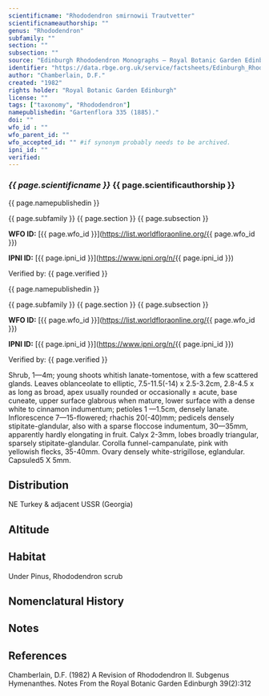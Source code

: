 ```yaml
---
scientificname: "Rhododendron smirnowii Trautvetter"
scientificnameauthorship: ""
genus: "Rhododendron"
subfamily: ""
section: ""
subsection: ""
source: "Edinburgh Rhododendron Monographs – Royal Botanic Garden Edinburgh"
identifier: "https://data.rbge.org.uk/service/factsheets/Edinburgh_Rhododendron_Monographs.xhtml"
author: "Chamberlain, D.F."
created: "1982"
rights holder: "Royal Botanic Garden Edinburgh"
license: ""
tags: ["taxonomy", "Rhododendron"]
namepublishedin: "Gartenflora 335 (1885)."
doi: ""
wfo_id : ""
wfo_parent_id: ""
wfo_accepted_id: "" #if synonym probably needs to be archived.                      
ipni_id: ""
verified:
---
```

### _{{ page.scientificname }}_ {{ page.scientificauthorship }}
 {{ page.namepublishedin }}

{{ page.subfamily }} {{ page.section }} {{ page.subsection }}

**WFO ID:** [{{ page.wfo_id }}](https://list.worldfloraonline.org/{{ page.wfo_id }})

**IPNI ID:** [{{ page.ipni_id }}](https://www.ipni.org/n/{{ page.ipni_id }})

Verified by: {{ page.verified }}

 {{ page.namepublishedin }}

{{ page.subfamily }} {{ page.section }} {{ page.subsection }}

**WFO ID:** [{{ page.wfo_id }}](https://list.worldfloraonline.org/{{ page.wfo_id }})

**IPNI ID:** [{{ page.ipni_id }}](https://www.ipni.org/n/{{ page.ipni_id }})

Verified by: {{ page.verified }}



Shrub, 1—4m; young shoots whitish lanate-tomentose, with a few scattered glands. Leaves oblanceolate to elliptic, 7.5-11.5(-14) x 2.5-3.2cm, 2.8-4.5 x as long as broad, apex usually rounded or occasionally ± acute, base cuneate, upper surface glabrous when mature, lower surface with a dense white to cinnamon indumentum; petioles 1 —1.5cm, densely lanate. Inflorescence 7—15-flowered; rhachis 20(-40)mm; pedicels densely stipitate-glandular, also with a sparse floccose indumentum, 30—35mm, apparently hardly elongating in fruit. Calyx 2-3mm, lobes broadly triangular, sparsely stipitate-glandular. Corolla funnel-campanulate, pink with yellowish flecks, 35-40mm. Ovary densely white-strigillose, eglandular. Capsuled5 X 5mm.

## Distribution
NE Turkey & adjacent USSR (Georgia)

## Altitude


## Habitat
Under Pinus, Rhododendron scrub

## Nomenclatural History

                       
## Notes


## References

Chamberlain, D.F. (1982) A Revision of Rhododendron II. Subgenus Hymenanthes. Notes From the Royal Botanic Garden Edinburgh 39(2):312
